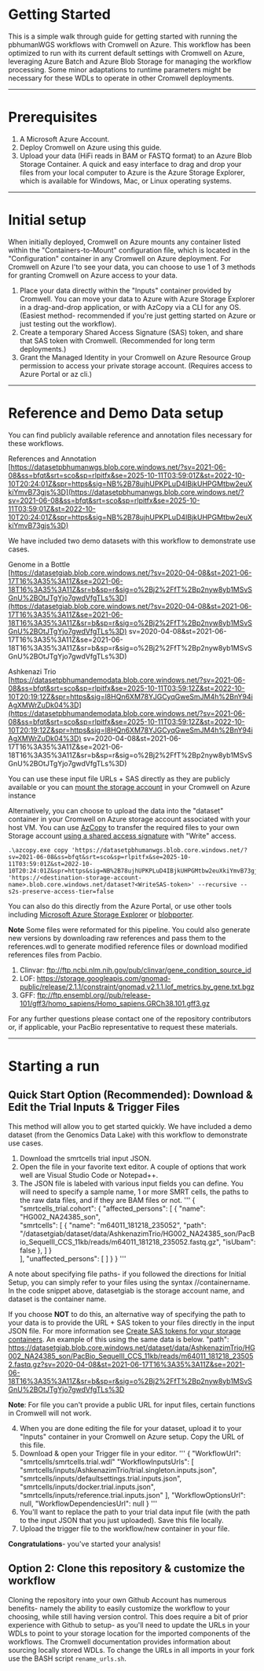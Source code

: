 # Getting Started
This is a simple walk through guide for getting started with running the pbhumanWGS workflows with Cromwell on Azure. This workflow has been optimized to run with its current default settings with Cromwell on Azure, leveraging Azure Batch and Azure Blob Storage for managing the workflow processing. Some minor adaptations to runtime parameters might be necessary for these WDLs to operate in other Cromwell deployments.
________________________________________
# Prerequisites
1.	A Microsoft Azure Account.
2.	Deploy Cromwell on Azure using this guide.
3.	Upload your data (HiFi reads in BAM or FASTQ format) to an Azure Blob Storage Container. A quick and easy interface to drag and drop your files from your local computer to Azure is the Azure Storage Explorer, which is available for Windows, Mac, or Linux operating systems.
________________________________________
# Initial setup
When initially deployed, Cromwell on Azure mounts any container listed within the "Containers-to-Mount" configuration file, which is located in the "Configuration" container in any Cromwell on Azure deployment. For Cromwell on Azure I'to see your data, you can choose to use 1 of 3 methods for granting Cromwell on Azure access to your data.
1.	Place your data directly within the "Inputs" container provided by Cromwell. You can move your data to Azure with Azure Storage Explorer in a drag-and-drop application, or with AzCopy via a CLI for any OS. (Easiest method- recommended if you're just getting started on Azure or just testing out the workflow).
2.	Create a temporary Shared Access Signature (SAS) token, and share that SAS token with Cromwell. (Recommended for long term deployments.)
3.	Grant the Managed Identity in your Cromwell on Azure Resource Group permission to access your private storage account. (Requires access to Azure Portal or az cli.)
________________________________________
# Reference and Demo Data setup

You can find publicly available reference and annotation files necessary for these workflows. 

References and Annotation<br/>
[https://datasetpbhumanwgs.blob.core.windows.net/?sv=2021-06-08&ss=bfqt&srt=sco&sp=rlpitfx&se=2025-10-11T03:59:01Z&st=2022-10-10T20:24:01Z&spr=https&sig=NB%2B78ujhUPKPLuD4IBjkUHPGMtbw2euXkiYmvB73gjs%3D](https://datasetpbhumanwgs.blob.core.windows.net/?sv=2021-06-08&ss=bfqt&srt=sco&sp=rlpitfx&se=2025-10-11T03:59:01Z&st=2022-10-10T20:24:01Z&spr=https&sig=NB%2B78ujhUPKPLuD4IBjkUHPGMtbw2euXkiYmvB73gjs%3D)

We have included two demo datasets with this workflow to demonstrate use cases.

Genome in a Bottle<br>
[https://datasetgiab.blob.core.windows.net/?sv=2020-04-08&st=2021-06-17T16%3A35%3A11Z&se=2021-06-18T16%3A35%3A11Z&sr=b&sp=r&sig=o%2Bj2%2FfT%2Bp2nyw8yb1MSvSGnU%2BOtJTgYjo7gwdVfgTLs%3D](https://datasetgiab.blob.core.windows.net/?sv=2020-04-08&st=2021-06-17T16%3A35%3A11Z&se=2021-06-18T16%3A35%3A11Z&sr=b&sp=r&sig=o%2Bj2%2FfT%2Bp2nyw8yb1MSvSGnU%2BOtJTgYjo7gwdVfgTLs%3D)
sv=2020-04-08&st=2021-06-17T16%3A35%3A11Z&se=2021-06-18T16%3A35%3A11Z&sr=b&sp=r&sig=o%2Bj2%2FfT%2Bp2nyw8yb1MSvSGnU%2BOtJTgYjo7gwdVfgTLs%3D)

Ashkenazi Trio<br>
[https://datasetpbhumandemodata.blob.core.windows.net/?sv=2021-06-08&ss=bfqt&srt=sco&sp=rlpitfx&se=2025-10-11T03:59:12Z&st=2022-10-10T20:19:12Z&spr=https&sig=l8HQn6XM78YJGCyqGweSmJM4h%2BnY94iAgXMWrZuDk04%3D](https://datasetpbhumandemodata.blob.core.windows.net/?sv=2021-06-08&ss=bfqt&srt=sco&sp=rlpitfx&se=2025-10-11T03:59:12Z&st=2022-10-10T20:19:12Z&spr=https&sig=l8HQn6XM78YJGCyqGweSmJM4h%2BnY94iAgXMWrZuDk04%3D)
sv=2020-04-08&st=2021-06-17T16%3A35%3A11Z&se=2021-06-18T16%3A35%3A11Z&sr=b&sp=r&sig=o%2Bj2%2FfT%2Bp2nyw8yb1MSvSGnU%2BOtJTgYjo7gwdVfgTLs%3D)

You can use these input file URLs + SAS directly as they are publicly available or you can [mount the storage account](https://github.com/microsoft/CromwellOnAzure/blob/main/docs/troubleshooting-guide.md#use-input-data-files-from-an-existing-azure-storage-account-that-my-lab-or-team-is-currently-using) in your Cromwell on Azure instance <br/>

Alternatively, you can choose to upload the data into the "dataset" container in your Cromwell on Azure storage account associated with your host VM.
You can use [AzCopy](https://docs.microsoft.com/en-us/azure/storage/common/storage-use-azcopy-blobs#copy-a-container-to-another-storage-account) to transfer the required files to your own Storage account [using a shared access signature](https://docs.microsoft.com/en-us/azure/storage/common/storage-sas-overview) with "Write" access.<br/>

```[//]: # ([SuppressMessage\("Microsoft.Security", "CS002:SecretInNextLine", Justification="public dataset"\)]) 
.\azcopy.exe copy 'https://datasetpbhumanwgs.blob.core.windows.net/?sv=2021-06-08&ss=bfqt&srt=sco&sp=rlpitfx&se=2025-10-11T03:59:01Z&st=2022-10-10T20:24:01Z&spr=https&sig=NB%2B78ujhUPKPLuD4IBjkUHPGMtbw2euXkiYmvB73gjs%3D' 'https://<destination-storage-account-name>.blob.core.windows.net/dataset?<WriteSAS-token>' --recursive --s2s-preserve-access-tier=false
```
You can also do this directly from the Azure Portal, or use other tools including [Microsoft Azure Storage Explorer](https://azure.microsoft.com/features/storage-explorer/) or [blobporter](https://github.com/Azure/blobporter). <br/>

**Note**
Some files were reformated for this pipeline. You could also generate new versions by downloading raw references and pass them to the references.wdl to generate modified reference files or download modified references files from Pacbio.

1. Clinvar: ftp://ftp.ncbi.nlm.nih.gov/pub/clinvar/gene_condition_source_id
2. LOF: https://storage.googleapis.com/gnomad-public/release/2.1.1/constraint/gnomad.v2.1.1.lof_metrics.by_gene.txt.bgz
3. GFF: ftp://ftp.ensembl.org//pub/release-101/gff3/homo_sapiens/Homo_sapiens.GRCh38.101.gff3.gz

For any further questions please contact one of the repository contributors or, if applicable, your PacBio representative to request these materials.
________________________________________
# Starting a run 
## Quick Start Option (Recommended): Download & Edit the Trial Inputs & Trigger Files
This method will allow you to get started quickly. We have included a demo dataset (from the Genomics Data Lake) with this workflow to demonstrate use cases.
1.	Download the smrtcells trial input JSON.
2.	Open the file in your favorite text editor. A couple of options that work well are Visual Studio Code or Notepad++.
3.	The JSON file is labeled with various input fields you can define. You will need to specify a sample name, 1 or more SMRT cells, the paths to the raw data files, and if they are BAM files or not.
	'''
    {
	 "smrtcells_trial.cohort": {
	     "affected_persons": [
	     {
	     "name": "HG002_NA24385_son",  
	     "smrtcells": [
	         {
	         "name": "m64011_181218_235052", 
	         "path": "/datasetgiab/dataset/data/AshkenazimTrio/HG002_NA24385_son/PacBio_SequelII_CCS_11kb/reads/m64011_181218_235052.fastq.gz", 
	         "isUbam": false
	         },
	     ]
	 }     
	 ],
	 "unaffected_persons": [
	     ]
	     }
	 } 
     '''

A note about specifying file paths- if you followed the directions for Initial Setup, you can simply refer to your files using the syntax /<storageAccountName>/containername. In the code snippet above, datasetgiab is the storage account name, and dataset is the container name.

If you choose **NOT** to do this, an alternative way of specifying the path to your data is to provide the URL + SAS token to your files directly in the input JSON file. For more information see [Create SAS tokens for your storage containers](https://learn.microsoft.com/en-us/azure/cognitive-services/translator/document-translation/create-sas-tokens?tabs=Containers). An example of this using the same data is below.
"path": https://datasetgiab.blob.core.windows.net/dataset/data/AshkenazimTrio/HG002_NA24385_son/PacBio_SequelII_CCS_11kb/reads/m64011_181218_235052.fastq.gz?sv=2020-04-08&st=2021-06-17T16%3A35%3A11Z&se=2021-06-18T16%3A35%3A11Z&sr=b&sp=r&sig=o%2Bj2%2FfT%2Bp2nyw8yb1MSvSGnU%2BOtJTgYjo7gwdVfgTLs%3D

**Note**: For file you can't provide a public URL for input files, certain functions in Cromwell will not work. 

4. When you are done editing the file for your dataset, upload it to your "Inputs" container in your Cromwell on Azure setup. Copy the URL of this file.
5. Download & open your Trigger file in your editor.
    '''
    {
    "WorkflowUrl": "smrtcells/smrtcells.trial.wdl"
    "WorkflowInputsUrls": [
        "smrtcells/inputs/AshkenazimTrio/trial.singleton.inputs.json",
        "smrtcells/inputs/defaultsettings.trial.inputs.json",
        "smrtcells/inputs/docker.trial.inputs.json",
        "smrtcells/inputs/reference.trial.inputs.json"
        ],
     "WorkflowOptionsUrl": null,
     "WorkflowDependenciesUrl": null
    }
    '''
6. You'll want to replace the path to your trial data input file (with the path to the input JSON that you just uploaded). Save this file locally.
7. Upload the trigger file to the workflow/new container in your file.

**Congratulations**- you've started your analysis!
## Option 2: Clone this repository & customize the workflow
Cloning the repository into your own Github Account has numerous benefits- namely the ability to easily customize the workflow to your choosing, while still having version control. This does require a bit of prior experience with Github to setup- as you'll need to update the URLs in your WDLs to point to your storage location for the imported components of the workflows. The Cromwell documentation provides information about sourcing locally stored WDLs. To change the URLs in all imports in your fork use the BASH script `rename_urls.sh`.

